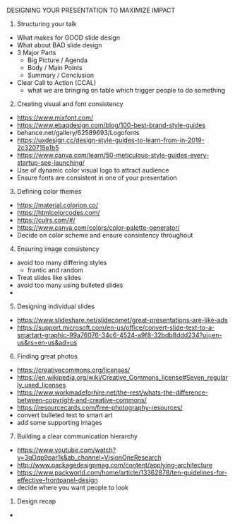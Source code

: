 DESIGNING YOUR PRESENTATION TO MAXIMIZE IMPACT

1. Structuring your talk
  - What makes for GOOD slide design
  - What about BAD slide design
  - 3 Major Parts
    - Big Picture / Agenda
    - Body / Main Points
    - Summary / Conclusion
  - Clear Call to Action (CCAL)
    - what we are bringing on table which trigger people to do something

2. Creating visual and font consistency
  - https://www.mixfont.com/
  - https://www.ebaqdesign.com/blog/100-best-brand-style-guides
  - behance.net/gallery/62589693/Logofonts
  - https://uxdesign.cc/design-style-guides-to-learn-from-in-2019-2c320715e1b5
  - https://www.canva.com/learn/50-meticulous-style-guides-every-startup-see-launching/
  - Use of dynamic color visual logo to attract audience
  - Ensure fonts are consistent in one of your presentation

3. Defining color themes
  - https://material.colorion.co/
  - https://htmlcolorcodes.com/
  - https://culrs.com/#/
  - https://www.canva.com/colors/color-palette-generator/
  -  Decide on color scheme and ensure consistency throughout

4. Ensuring image consistency
  - avoid too many differing styles
    - frantic and random
  - Treat slides like slides
  - avoid too many using bulleted slides
  - 

5. Designing individual slides
  - https://www.slideshare.net/slidecomet/great-presentations-are-like-ads
  - https://support.microsoft.com/en-us/office/convert-slide-text-to-a-smartart-graphic-99a76076-34c6-4524-a9f8-32bdb8ddd234?ui=en-us&rs=en-us&ad=us

6. Finding great photos
  - https://creativecommons.org/licenses/
  - https://en.wikipedia.org/wiki/Creative_Commons_license#Seven_regularly_used_licenses
  - https://www.workmadeforhire.net/the-rest/whats-the-difference-between-copyright-and-creative-commons/
  - https://resourcecards.com/free-photography-resources/
  - convert bulleted text to smart art
  - add some supporting images

7. Building a clear communication hierarchy
  - https://www.youtube.com/watch?v=3qDqp9par1k&ab_channel=VisionOneResearch
  - http://www.packagedesignmag.com/content/applying-architecture
  - https://www.packworld.com/home/article/13362878/ten-guidelines-for-effective-frontpanel-design
  - decide where you want people to look

1. Design recap
  - 
